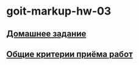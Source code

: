 <h1>goit-markup-hw-03</h1>

<a href="https://github.com/goitacademy/html-css-homework/blob/master/03-flexbox.md"><h2>Домашнее задание</h2></a>

<a href="https://github.com/goitacademy/html-css-homework/blob/master/criteria.md"><h2>Общие критерии приёма работ</h2></a>
